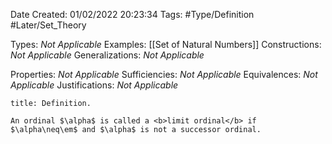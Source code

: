 <div class="topSpace"></div>

Date Created: 01/02/2022 20:23:34
Tags: #Type/Definition #Later/Set_Theory

Types: <i>Not Applicable</i>
Examples: [[Set of Natural Numbers]]
Constructions: <i>Not Applicable</i>
Generalizations: <i>Not Applicable</i>

Properties: <i>Not Applicable</i>
Sufficiencies: <i>Not Applicable</i>
Equivalences: <i>Not Applicable</i>
Justifications: <i>Not Applicable</i>

``` ad-Definition
title: Definition.

An ordinal $\alpha$ is called a <b>limit ordinal</b> if $\alpha\neq\em$ and $\alpha$ is not a successor ordinal.

```
